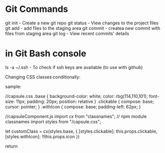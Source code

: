 # Git Commands

git init    - Create a new git repo
git status  - View changes to the project files
git add     - add files to the staging area
git commit  - createa new commit with files from staging area
git log     - View recent commits' details


# in Git Bash console

ls -a ~/.ssh  - To check if ssh keys are available (to use with github)


Changing CSS classes conditionally:

sample:

//capsule.css
.base {
  background-color: white;
  color: rbg(114,110,101);
  font-size: 11px;
  padding: 20px;
  position: relative
}
.clickable {
  compose: base;
  cursor: pointer;
}
.withIcon {
  compose: base;
  padding-left: 62px;
}

//capsuleComponent.js
import cx from "classnames"; // npm module classnames
import styles from "/capsule.css";

let customClass = cx(styles.base, {
  [styles.clickable]: this.props.clickable,
  [styles.withIcon]: !!this.props.icon
})

return <div className={customClass}>